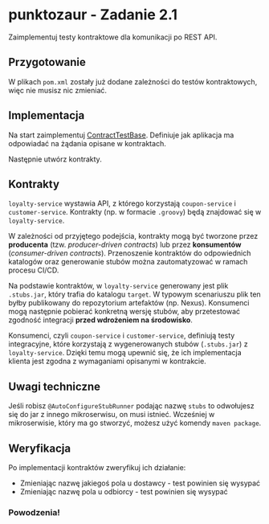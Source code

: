 # punktozaur - Zadanie 2.1

Zaimplementuj testy kontraktowe dla komunikacji po REST API.

## Przygotowanie

W plikach `pom.xml` zostały już dodane zależności do testów kontraktowych, więc nie musisz nic zmieniać.

## Implementacja

Na start zaimplementuj [ContractTestBase](./loyalty-service/src/test/java/pl/punktozaur/loyalty/contracts/ContractTestBase.java).
Definiuje jak aplikacja ma odpowiadać na żądania opisane w kontraktach.

Następnie utwórz kontrakty.

## Kontrakty
`loyalty-service` wystawia API, z którego korzystają `coupon-service` i `customer-service`.
Kontrakty (np. w formacie `.groovy`) będą znajdować się w `loyalty-service`.

W zależności od przyjętego podejścia, kontrakty mogą być tworzone przez **producenta** (tzw. *producer-driven contracts*) lub przez **konsumentów** (*consumer-driven contracts*).
Przenoszenie kontraktów do odpowiednich katalogów oraz generowanie stubów można zautomatyzować w ramach procesu CI/CD.

Na podstawie kontraktów, w `loyalty-service` generowany jest plik `.stubs.jar`, który trafia do katalogu `target`.
W typowym scenariuszu plik ten byłby publikowany do repozytorium artefaktów (np. Nexus).
Konsumenci mogą następnie pobierać konkretną wersję stubów, aby przetestować zgodność integracji **przed wdrożeniem na środowisko**.

Konsumenci, czyli `coupon-service` i `customer-service`, definiują testy integracyjne, które korzystają z wygenerowanych stubów (`.stubs.jar`) z `loyalty-service`.
Dzięki temu mogą upewnić się, że ich implementacja klienta jest zgodna z wymaganiami opisanymi w kontrakcie.

## Uwagi techniczne

Jeśli robisz `@AutoConfigureStubRunner` podając nazwę `stubs` to odwołujesz się do jar z innego mikroserwisu, on musi istnieć.
Wcześniej w mikroserwisie, który ma go stworzyć, możesz użyć komendy `maven package`.


## Weryfikacja

Po implementacji kontraktów zweryfikuj ich działanie:
- Zmieniając nazwę jakiegoś pola u dostawcy - test powinien się wysypać
- Zmieniając nazwę pola u odbiorcy - test powinien się wysypać

### Powodzenia!
